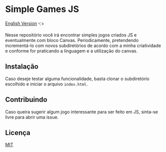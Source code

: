 # Simple Games JS

<a href="https://github.com/ItaloPussi/simpleGamesJS/blob/master/readme.md">English Version</a> 👈

Nesse repositório você irá encontrar simples jogos criados JS e eventualmente com bloco Canvas. Periodicamente, pretendendo incrementá-lo com novos subdiretórios de acordo com a minha criatividade e conforme for praticando a linguagem e a utilização do canvas.

## Instalação

Caso deseje testar alguma funcionalidade, basta clonar o subdiretório escolhido e iniciar o arquivo ```index.html```.

## Contribuindo
Caso queira sugerir algum jogo interessante  para ser feito em JS, sinta-se livre para abrir uma issue. 

## Licença
[MIT](https://choosealicense.com/licenses/mit/)
